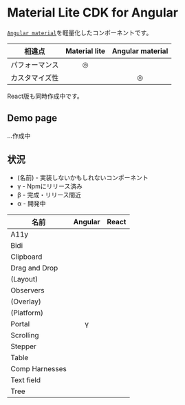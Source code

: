 # Material Lite CDK for Angular

[`Angular material`](https://material.angular.io/)を軽量化したコンポーネントです。    

| 相違点 | Material lite | Angular material |
| :-: | :-: | :-: |
| パフォーマンス | ◎  |   |
| カスタマイズ性 |    | ◎ |


React版も同時作成中です。   


## Demo page
...作成中


## 状況

- (名前) - 実装しないかもしれないコンポーネント
- γ - Npmにリリース済み
- β - 完成・リリース間近
- α - 開発中

| 名前 | Angular | React |
| --- | :-: | :-: |
| A11y             |   |   |
| Bidi             |   |   |
| Clipboard        |   |   |
| Drag and Drop    |   |   |
| (Layout)         |   |   |
| Observers        |   |   |
| (Overlay)        |   |   |
| (Platform)       |   |   |
| Portal           | γ |   |
| Scrolling        |   |   |
| Stepper          |   |   |
| Table            |   |   |
| Comp Harnesses   |   |   |
| Text field       |   |   |
| Tree             |   |   |

